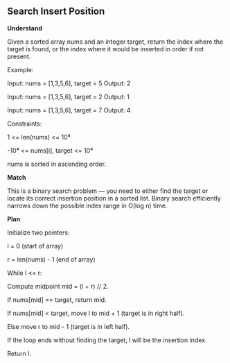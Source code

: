 ## Search Insert Position

**Understand**

Given a sorted array nums and an integer target, return the index where the target is found,
or the index where it would be inserted in order if not present.

Example:

Input: nums = [1,3,5,6], target = 5
Output: 2

Input: nums = [1,3,5,6], target = 2
Output: 1

Input: nums = [1,3,5,6], target = 7
Output: 4

Constraints:

1 <= len(nums) <= 10⁴

-10⁴ <= nums[i], target <= 10⁴

nums is sorted in ascending order.

**Match**

This is a binary search problem — you need to either find the target or locate its correct insertion position in a sorted list.
Binary search efficiently narrows down the possible index range in O(log n) time.

**Plan**

Initialize two pointers:

l = 0 (start of array)

r = len(nums) - 1 (end of array)

While l <= r:

Compute midpoint mid = (l + r) // 2.

If nums[mid] == target, return mid.

If nums[mid] < target, move l to mid + 1 (target is in right half).

Else move r to mid - 1 (target is in left half).

If the loop ends without finding the target, l will be the insertion index.

Return l.
